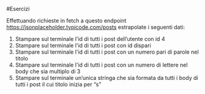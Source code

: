 #Esercizi

Effettuando richieste in fetch a questo endpoint https://jsonplaceholder.typicode.com/posts estrapolate i seguenti dati:

1. Stampare sul terminale l'id di tutti i post dell’utente con id 4
2. Stampare sul terminale l'id di tutti i post con id dispari
3. Stampare sul terminale l'id di tutti i post con un numero pari di parole nel titolo
4. Stampare sul terminale l'id di tutti i post con un numero di lettere nel body che sia multiplo di 3
5. Stampare sul terminale un’unica stringa che sia formata da tutti i body di tutti i post il cui titolo inizia per “s”
